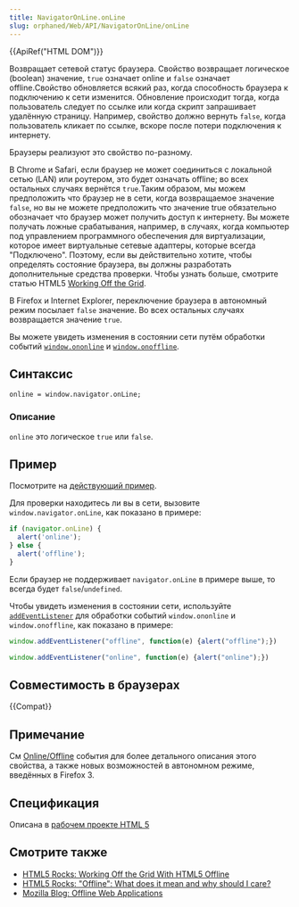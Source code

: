 ```yaml
---
title: NavigatorOnLine.onLine
slug: orphaned/Web/API/NavigatorOnLine/onLine
---
```


{{ApiRef("HTML DOM")}}

Возвращает сетевой статус браузера. Свойство возвращает логическое (boolean) значение, `true` означает online и `false` означает offline.Свойство обновляется всякий раз, когда способность браузера к подключению к сети изменится. Обновление происходит тогда, когда пользователь следует по ссылке или когда скрипт запрашивает удалённую страницу. Например, свойство должно вернуть `false`, когда пользователь кликает по ссылке, вскоре после потери подключения к интернету.

Браузеры реализуют это свойство по-разному.

В Chrome и Safari, если браузер не может соединиться с локальной сетью (LAN) или роутером, это будет означать offline; во всех остальных случаях вернётся `true`.Таким образом, мы можем предположить что браузер не в сети, когда возвращаемое значение `false`, но вы не можете предположить что значение true обязательно обозначает что браузер может получить доступ к интернету. Вы можете получать ложные срабатывания, например, в случаях, когда компьютер под управлением программного обеспечения для виртуализации, которое имеет виртуальные сетевые адаптеры, которые всегда "Подключено". Поэтому, если вы действительно хотите, чтобы определять состояние браузера, вы должны разработать дополнительные средства проверки. Чтобы узнать больше, смотрите статью HTML5 [Working Off the Grid](http://www.html5rocks.com/en/mobile/workingoffthegrid.html).

В Firefox и Internet Explorer, переключение браузера в автономный режим посылает `false` значение. Во всех остальных случаях возвращается значение `true`.

Вы можете увидеть изменения в состоянии сети путём обработки событий [`window.ononline`](/ru/docs/Web/API/document.ononline) и [`window.onoffline`](/ru/docs/Web/API/document.onoffline).

## Синтаксис

```
online = window.navigator.onLine;
```

### Описание

`online` это логическое `true` или `false`.

## Пример

Посмотрите на [действующий пример](http://html5-demos.appspot.com/static/navigator.onLine.html).

Для проверки находитесь ли вы в сети, вызовите `window.navigator.onLine`, как показано в примере:

```js
if (navigator.onLine) {
  alert('online');
} else {
  alert('offline');
}
```

Если браузер не поддерживает `navigator.onLine` в примере выше, то всегда будет `false`/`undefined`.

Чтобы увидеть изменения в состоянии сети, используйте [`addEventListener`](/ru/docs/DOM/element.addEventListener "DOM/element.addEventListener") для обработки событий `window.ononline` и `window.onoffline`, как показано в примере:

```js
window.addEventListener("offline", function(e) {alert("offline");})

window.addEventListener("online", function(e) {alert("online");})
```

## Совместимость в браузерах

{{Compat}}

## Примечание

См [Online/Offline](/ru/docs/Online_and_offline_events "Online_and_offline_events") события для более детального описания этого свойства, а также новых возможностей в автономном режиме, введённых в Firefox 3.

## Спецификация

Описана в [рабочем проекте HTML 5](http://www.whatwg.org/specs/web-apps/current-work/#navigator.online)

## Смотрите также

- [HTML5 Rocks: Working Off the Grid With HTML5 Offline](http://www.html5rocks.com/en/mobile/workingoffthegrid.html)
- [HTML5 Rocks: "Offline": What does it mean and why should I care?](http://www.html5rocks.com/en/tutorials/offline/whats-offline/)
- [Mozilla Blog: Offline Web Applications](http://hacks.mozilla.org/2010/01/offline-web-applications/)

